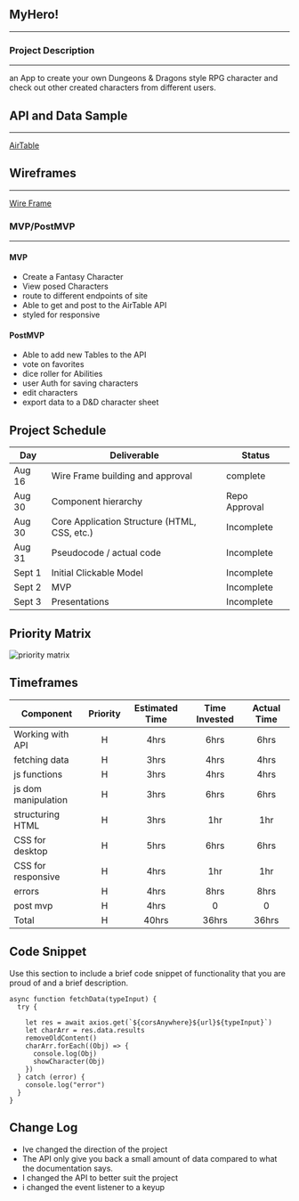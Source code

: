 

## MyHero!
--- 


### Project Description
---
an App to create your own Dungeons & Dragons style RPG character and check out other created characters from different users.

## API and Data Sample
-------
[AirTable](https://airtable.com/applRcLeLZQ7LaMTz/tblago00W112BFNfW/viwOVDncJLnU6xMop?blocks=hide)




## Wireframes
-------
[Wire Frame](https://whimsical.com/p-2-2GApvn22tBQZ4LGnfXNHL4)



### MVP/PostMVP

------- 

#### MVP 

- Create a Fantasy Character
- View posed Characters
- route to different endpoints of site
- Able to get and post to the AirTable API
- styled for responsive


#### PostMVP  

- Able to add new Tables to the API
- vote on favorites
- dice roller for Abilities
- user Auth for saving characters
- edit characters
- export data to a D&D character sheet

## Project Schedule

|  Day | Deliverable | Status
|---|---| ---|
|Aug 16| Wire Frame building and approval | complete
|Aug 30| Component  hierarchy |Repo Approval | complete
|Aug 30| Core Application Structure (HTML, CSS, etc.) | Incomplete
|Aug 31| Pseudocode / actual code | Incomplete
|Sept 1| Initial Clickable Model  | Incomplete
|Sept 2| MVP | Incomplete
|Sept 3| Presentations | Incomplete

## Priority Matrix

![priority matrix](https://res.cloudinary.com/dbdrox2p9/image/upload/v1630332411/Screen_Shot_2021-08-30_at_9.04.31_AM_fv1t9w.png)

## Timeframes


| Component | Priority | Estimated Time | Time Invested | Actual Time |
| --- | :---: |  :---: | :---: | :---: |
| Working with API | H | 4hrs| 6hrs | 6hrs |
| fetching data | H | 3hrs| 4hrs | 4hrs|
| js functions | H | 3hrs| 4hrs | 4hrs |
| js dom manipulation | H | 3hrs| 6hrs | 6hrs|
| structuring HTML| H | 3hrs| 1hr | 1hr |
|CSS for desktop| H | 5hrs| 6hrs | 6hrs |
|CSS for responsive| H | 4hrs| 1hr | 1hr |
| errors | H | 4hrs| 8hrs | 8hrs |
| post mvp | H | 4hrs| 0 | 0 |
| Total | H | 40hrs | 36hrs |36hrs |

## Code Snippet

Use this section to include a brief code snippet of functionality that you are proud of and a brief description.  

```
async function fetchData(typeInput) {
  try {

    let res = await axios.get(`${corsAnywhere}${url}${typeInput}`)
    let charArr = res.data.results
    removeOldContent()
    charArr.forEach((Obj) => {
      console.log(Obj)
      showCharacter(Obj)
    })
  } catch (error) {
    console.log("error")
  }
}
```

## Change Log
- Ive changed the direction of the project
- The API only give you back a small amount of data compared to what the documentation says.
- I changed the API to better suit the project
- i changed the event listener to a keyup 
